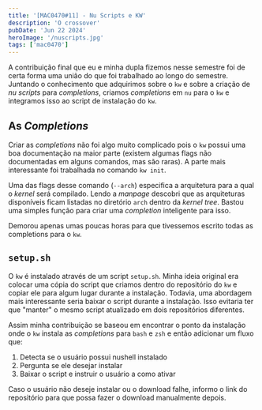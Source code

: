 ```yaml
---
title: '[MAC0470#11] - Nu Scripts e KW'
description: 'O crossover'
pubDate: 'Jun 22 2024'
heroImage: '/nuscripts.jpg'
tags: ['mac0470']
---
```


A contribuição final que eu e minha dupla fizemos nesse semestre foi de certa forma uma união do que foi trabalhado ao longo do semestre. Juntando o conhecimento que adquirimos sobre o `kw` e sobre a criação de _nu scripts_ para _completions_, criamos _completions_ em `nu` para o `kw` e integramos isso ao script de instalação do `kw`.

## As _Completions_

Criar as _completions_ não foi algo muito complicado pois o `kw` possui uma boa documentação na maior parte (existem algumas flags não documentadas em alguns comandos, mas são raras). A parte mais interessante foi trabalhada no comando `kw init`.

Uma das flags desse comando (`--arch`) especifica a arquitetura para a qual o _kernel_ será compilado. Lendo a _manpage_ descobri que as arquiteturas disponíveis ficam listadas no diretório `arch` dentro da _kernel tree_. Bastou uma simples função para criar uma _completion_  inteligente para isso.

Demorou apenas umas poucas horas para que tivessemos escrito todas as completions para o `kw`.

## `setup.sh`

O `kw` é instalado através de um script `setup.sh`. Minha ideia original era colocar uma cópia do script que criamos dentro do repositório do `kw` e copiar ele para algum lugar durante a instalação. Todavia, uma abordagem mais interessante seria baixar o script durante a instalação. Isso evitaria ter que "manter" o mesmo script atualizado em dois repositórios diferentes.

Assim minha contribuição se baseou em encontrar o ponto da instalação onde o `kw` instala as _completions_  para `bash` e `zsh` e então adicionar um fluxo que:

1. Detecta se o usuário possui nushell instalado
2. Pergunta se ele desejar instalar
3. Baixar o script e instruir o usuário a como ativar

Caso o usuário não deseje instalar ou o download falhe, informo o link do repositório para que possa fazer o download manualmente depois.
